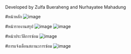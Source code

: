Developed by Zulfa Bueraheng and Nurhayatee Mahadung

#หน้าหลัก
![image](https://github.com/ZulfaBueraheng/AutoService-MERN-stack/assets/159961198/779356b7-df43-4f3f-bdbb-9234935a3157)

#หน้ารายงานสรุป
![image](https://github.com/ZulfaBueraheng/AutoService-MERN-stack/assets/159961198/747a026a-84bd-4c21-859e-fbc485261303)
![image](https://github.com/ZulfaBueraheng/AutoService-MERN-stack/assets/159961198/36619c27-f56d-450c-b053-5180d53d12c5)

#หน้าประวัติการซ่อม
![image](https://github.com/ZulfaBueraheng/AutoService-MERN-stack/assets/159961198/a42f3577-eadf-4a74-a5f5-6c53fbaf41de)

#การแจ้งเตือนสถานะการซ่อม
![image](https://github.com/ZulfaBueraheng/AutoService-MERN-stack/assets/159961198/364de515-8d56-4209-a496-aa9a3fe4e701)
